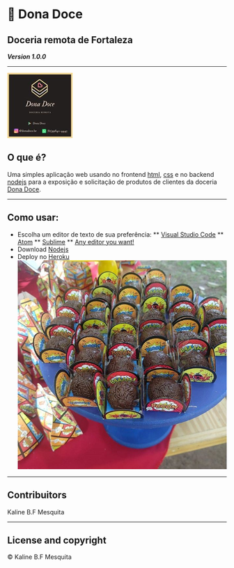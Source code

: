 # <p>&#128212; Dona Doce </p>
## Doceria remota de Fortaleza
***Version 1.0.0***

<hr>
<img src="public/imagens/Cartao.jpg">


## O que é?

<p>
	Uma simples aplicação web usando no frontend <a href="https://www.w3schools.com/html/">html</a>, <a href="https://www.w3schools.com/css/">css</a> e no backend <a href="https://nodejs.dev/">nodejs</a> para a exposição e solicitação de produtos de clientes da doceria <a href="https://donadoce.herokuapp.com/">Dona Doce</a>.
</p>

---

## Como usar:

 * Escolha um editor de texto de sua preferência:
 ** <a href="https://code.visualstudio.com/">Visual Studio Code</a>
 ** <a href="https://atom.io/">Atom</a>
 ** <a href="">Sublime</a>
 ** <a href="https://www.elegantthemes.com/blog/resources/best-code-editors">Any editor you want!</a>
 * Download <a href="https://nodejs.org/">Nodejs</a> 
 * Deploy no <a href="https://www.heroku.com/">Heroku</a> 
   <img src="public/imagens/doces.jpg">

---

## Contribuitors

Kaline B.F Mesquita

---

## License and copyright

	
<p>&#169; Kaline B.F Mesquita</p>

